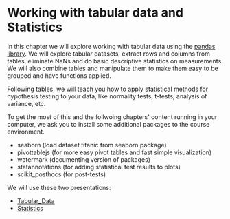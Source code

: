 # Working with tabular data and Statistics

In this chapter we will explore working with tabular data using the [pandas library](https://pandas.pydata.org/). We will explore tabular datasets, extract rows and columns from tables, eliminate NaNs and do basic descriptive statistics on measurements. We will also combine tables and manipulate them to make them easy to be grouped and have functions applied.

Following tables, we will teach you how to apply statistical methods for hypothesis testing to your data, like normality tests, t-tests, analysis of variance, etc.

To get the most of this and the follwoing chapters' content running in your computer, we ask you to install some additional packages to the course environment.

 * seaborn (load dataset titanic from seaborn package)
 * pivottablejs (for more easy pivot tables and fast simple visualization)
 * watermark (documenting version of packages)
 * statannotations (for adding statistical test results to plots)
 * scikit_posthocs (for post-tests)


We will use these two presentations:
 * [Tabular_Data](./Tabular_Data.pdf)
 * [Statistics](./Statistics.pdf)
